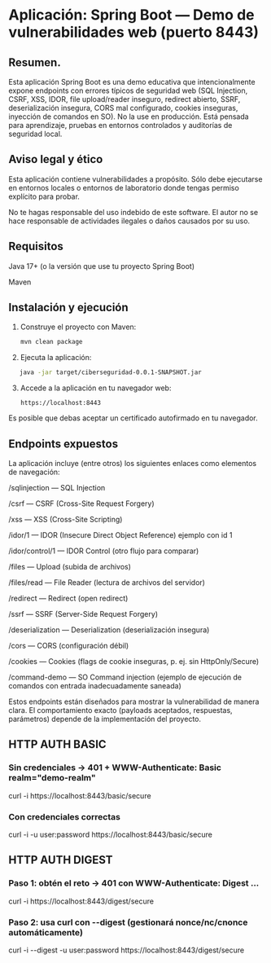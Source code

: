 # Aplicación: Spring Boot — Demo de vulnerabilidades web (puerto 8443)

## Resumen.
Esta aplicación Spring Boot es una demo educativa que intencionalmente expone endpoints con errores típicos de seguridad web (SQL Injection, CSRF, XSS, IDOR, file upload/reader inseguro, redirect abierto, SSRF, deserialización insegura, CORS mal configurado, cookies inseguras, inyección de comandos en SO). No la use en producción. Está pensada para aprendizaje, pruebas en entornos controlados y auditorías de seguridad local.

## Aviso legal y ético

Esta aplicación contiene vulnerabilidades a propósito. Sólo debe ejecutarse en entornos locales o entornos de laboratorio donde tengas permiso explícito para probar.

No te hagas responsable del uso indebido de este software. El autor no se hace responsable de actividades ilegales o daños causados por su uso.

## Requisitos

Java 17+ (o la versión que use tu proyecto Spring Boot)

Maven

## Instalación y ejecución
1. Construye el proyecto con Maven:
   ```bash
   mvn clean package
   ```
2. Ejecuta la aplicación:
```bash
   java -jar target/ciberseguridad-0.0.1-SNAPSHOT.jar
```
3. Accede a la aplicación en tu navegador web:
   ```
   https://localhost:8443
   ```
Es posible que debas aceptar un certificado autofirmado en tu navegador.



## Endpoints expuestos

La aplicación incluye (entre otros) los siguientes enlaces como elementos de navegación:

/sqlinjection — SQL Injection

/csrf — CSRF (Cross-Site Request Forgery)

/xss — XSS (Cross-Site Scripting)

/idor/1 — IDOR (Insecure Direct Object Reference) ejemplo con id 1

/idor/control/1 — IDOR Control (otro flujo para comparar)

/files — Upload (subida de archivos)

/files/read — File Reader (lectura de archivos del servidor)

/redirect — Redirect (open redirect)

/ssrf — SSRF (Server-Side Request Forgery)

/deserialization — Deserialization (deserialización insegura)

/cors — CORS (configuración débil)

/cookies — Cookies (flags de cookie inseguras, p. ej. sin HttpOnly/Secure)

/command-demo — SO Command injection (ejemplo de ejecución de comandos con entrada inadecuadamente saneada)

Estos endpoints están diseñados para mostrar la vulnerabilidad de manera clara. El comportamiento exacto (payloads aceptados, respuestas, parámetros) depende de la implementación del proyecto.

## HTTP AUTH BASIC
### Sin credenciales -> 401 + WWW-Authenticate: Basic realm="demo-realm"
curl -i https://localhost:8443/basic/secure

### Con credenciales correctas
curl -i -u user:password https://localhost:8443/basic/secure

## HTTP AUTH DIGEST
### Paso 1: obtén el reto -> 401 con WWW-Authenticate: Digest ...
curl -i https://localhost:8443/digest/secure

### Paso 2: usa curl con --digest (gestionará nonce/nc/cnonce automáticamente)
curl -i --digest -u user:password https://localhost:8443/digest/secure
